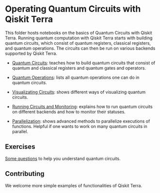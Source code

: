 # Operating Quantum Circuits with Qiskit Terra

This folder hosts notebooks on the basics of Quantum Circuits with Qiskit Terra.
Running quantum computation with Qiskit Terra starts with building quantum circuits, which
consist of quantum registers, classical registers, and quantum operations.
The circuits can then be run on various backends supported by Qiskit Terra.

* [Quantum Circuits](quantum_circuits.ipynb): teaches how to build quantum circuits that consist of quantum and classical registers and quantum gates and operators.

* [Quantum Operations](summary_of_quantum_operations.ipynb): lists all quantum operations one can do in quantum circuits.

* [Visualizating Circuits](visualizing_a_quantum_circuit.ipynb): shows different ways of visualizing quantum circuits.

* [Running Circuits and Monitoring](backend_monitoring_tools.ipynb): explains how to run quantum circuits on different backends and how to monitor their statuses.

* [Parallelization](terra_parallel_tools.ipynb): shows advanced methods to parallelize executions of functions. Helpful if one wants to work on many quantum circuits in parallel.

## Exercises

[Some questions](exercises.ipynb) to help you understand quantum circuits.

## Contributing

We welcome more simple examples of functionalities of Qiskit Terra.
